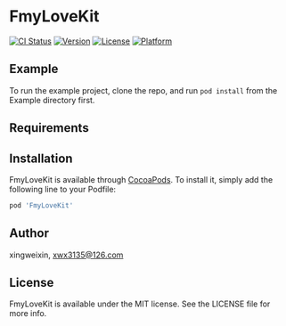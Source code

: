 # FmyLoveKit

[![CI Status](https://img.shields.io/travis/xingweixin/FmyLoveKit.svg?style=flat)](https://travis-ci.org/xingweixin/FmyLoveKit)
[![Version](https://img.shields.io/cocoapods/v/FmyLoveKit.svg?style=flat)](https://cocoapods.org/pods/FmyLoveKit)
[![License](https://img.shields.io/cocoapods/l/FmyLoveKit.svg?style=flat)](https://cocoapods.org/pods/FmyLoveKit)
[![Platform](https://img.shields.io/cocoapods/p/FmyLoveKit.svg?style=flat)](https://cocoapods.org/pods/FmyLoveKit)

## Example

To run the example project, clone the repo, and run `pod install` from the Example directory first.

## Requirements

## Installation

FmyLoveKit is available through [CocoaPods](https://cocoapods.org). To install
it, simply add the following line to your Podfile:

```ruby
pod 'FmyLoveKit'
```

## Author

xingweixin, xwx3135@126.com

## License

FmyLoveKit is available under the MIT license. See the LICENSE file for more info.
